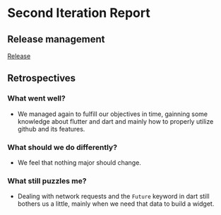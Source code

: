 # Second Iteration Report

## Release management
[Release](https://github.com/LEIC-ES-2021-22/2LEIC11T3/releases/tag/v1)

## Retrospectives

### What went well?
- We managed again to fulfill our objectives in time, gainning some knowledge about flutter and dart and mainly how to properly utilize github and its features.

### What should we do differently? 
- We feel that nothing major should change.

### What still puzzles me?
- Dealing with network requests and the ```Future``` keyword in dart still bothers us a little, mainly when we need that data to build a widget.

